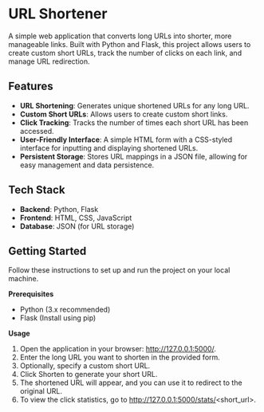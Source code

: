 # URL Shortener

A simple web application that converts long URLs into shorter, more manageable links. Built with Python and Flask, this project allows users to create custom short URLs, track the number of clicks on each link, and manage URL redirection.

## Features

- **URL Shortening**: Generates unique shortened URLs for any long URL.
- **Custom Short URLs**: Allows users to create custom short links.
- **Click Tracking**: Tracks the number of times each short URL has been accessed.
- **User-Friendly Interface**: A simple HTML form with a CSS-styled interface for inputting and displaying shortened URLs.
- **Persistent Storage**: Stores URL mappings in a JSON file, allowing for easy management and data persistence.

## Tech Stack

- **Backend**: Python, Flask
- **Frontend**: HTML, CSS, JavaScript
- **Database**: JSON (for URL storage)

## Getting Started

Follow these instructions to set up and run the project on your local machine.

**Prerequisites**
- Python (3.x recommended)
- Flask (Install using pip)

**Usage**
1. Open the application in your browser: http://127.0.0.1:5000/.
2. Enter the long URL you want to shorten in the provided form.
3. Optionally, specify a custom short URL.
4. Click Shorten to generate your short URL.
5. The shortened URL will appear, and you can use it to redirect to the original URL.
6. To view the click statistics, go to http://127.0.0.1:5000/stats/<short_url>.
